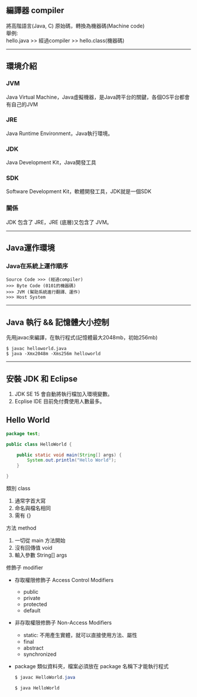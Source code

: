 ## 編譯器 compiler
將高階語言(Java, C) 原始碼，轉換為機器碼(Machine code)   
舉例:  
hello.java >> 經過compiler >> hello.class(機器碼)

<hr>

## 環境介紹
### JVM
Java Virtual Machine，Java虛擬機器，是Java跨平台的關鍵，各個OS平台都會有自己的JVM

### JRE
Java Runtime Environment，Java執行環境。

### JDK
Java Development Kit，Java開發工具

### SDK
Software Development Kit，軟體開發工具，JDK就是一個SDK  

### 關係
JDK 包含了 JRE，JRE (底層)又包含了 JVM。

<hr>


## Java運作環境
### Java在系統上運作順序
```
Source Code >>> (經過compiler)
>>> Byte Code (0101的機器碼)
>>> JVM (幫助系統進行翻譯、運作)
>>> Host System
```


<hr>

## Java 執行 && 記憶體大小控制
先用javac來編譯，在執行程式(記憶體最大2048mb，初始256mb)
```
$ javac helloworld.java
$ java -Xmx2048m -Xms256m helloworld
```

<hr>

## 安裝 JDK 和 Eclipse
1. JDK SE 15 會自動將執行檔加入環境變數。
2. Ecplise IDE 目前免付費使用人數最多。



## Hello World
```java
package test;

public class HelloWorld {

	public static void main(String[] args) {
		System.out.println("Hello World");
	}

}
```
類別 class 
1. 通常字首大寫
2. 命名與檔名相同
3. 需有 {}

方法 method 
1. 一切從 main 方法開始
2. 沒有回傳值 void
3. 輸入參數 String[] args

修飾子 modifier 
* 存取權限修飾子 Access Control Modifiers
    * public
    * private
    * protected
    * default
* 非存取權限修飾子 Non-Access Modifiers
    * static: 不用產生實體，就可以直接使用方法、屬性
    * final
    * abstract
    * synchronized

* package 類似資料夾，檔案必須放在 package 名稱下才能執行程式
    ```java
    $ javac HelloWorld.java

    $ java HelloWorld
    ```